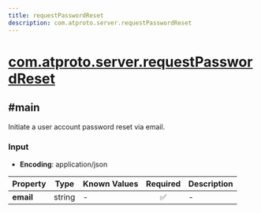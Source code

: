 ```yaml
---
title: requestPasswordReset
description: com.atproto.server.requestPasswordReset
---
```


# [com.atproto.server.requestPasswordReset](https://github.com/myConsciousness/atproto.dart/blob/main/lexicons/com/atproto/server/requestPasswordReset.json)

## #main

Initiate a user account password reset via email.

### Input

- **Encoding**: application/json

| Property | Type | Known Values | Required | Description |
| --- | --- | --- | :---: | --- |
| **email** | string | - | ✅ | - |

